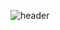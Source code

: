 ![header](https://capsule-render.vercel.app/api?type=waving&color=auto&height=300&section=header&text=eukkcha'sGithub&fontSize=50)
